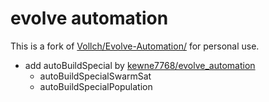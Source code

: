 # evolve automation

This is a fork of [Vollch/Evolve-Automation/](https://github.com/Vollch/Evolve-Automation/) for personal use.

- add autoBuildSpecial by [kewne7768/evolve_automation](https://github.com/kewne7768/evolve_automation/)
  - autoBuildSpecialSwarmSat
  - autoBuildSpecialPopulation
